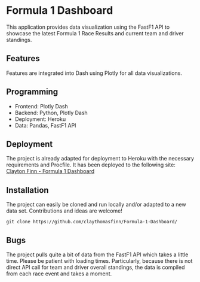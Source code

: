 # Formula 1 Dashboard

This application provides data visualization using the FastF1 API to showcase the latest Formula 1 Race Results and current team and driver standings.

## Features

Features are integrated into Dash using Plotly for all data visualizations.

## Programming

- Frontend: Plotly Dash
- Backend: Python, Plotly Dash
- Deployment: Heroku
- Data: Pandas, FastF1 API

## Deployment

The project is already adapted for deployment to Heroku with the necessary requirements and Procfile. It has been deployed to the following site: [Clayton Finn - Formula 1 Dashboard](https://www.claytonfinn.com/formula1dashboard)

## Installation

The project can easily be cloned and run locally and/or adapted to a new data set. Contributions and ideas are welcome!

`git clone https://github.com/claythomasfinn/Formula-1-Dashboard/`

## Bugs

The project pulls quite a bit of data from the FastF1 API which takes a little time. Please be patient with loading times. Particularly, because there is not direct API call for team and driver overall standings, the data is compiled from each race event and takes a moment.
